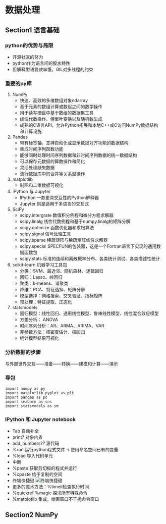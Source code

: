 # 数据处理
## Section1 语言基础
### python的优势与局限
- 开源社区的努力
- python作为语言间的胶水特性
- 但解释型语言效率慢，GIL对多线程的约束
### 重要的py库
1. NumPy 
    - 快速、高效的多维数组对象ndarray
    - 基于元素的数组计算或数组之间的数学操作
    - 用于读写硬盘中基于数组的数据集工具
    - 线性代数操作、傅里叶变换以及随机数生成
    - 成熟的C语言API，允许Python拓展和本地C++或C访问NumPy数据结构和计算设施
2. Pandas
    - 带有标签轴，支持自动化或显示数据对齐功能的数据结构
    - 集成时间序列函数功能
    - 能够同时处理时间序列数据和非时间序列数据的统一数据结构
    - 可以保存元数据的算数操作和简化
    - 灵活处理缺失数据
    - 流行数据库中的合并等关系型操作
3. matplotlib
    - 制图和二维数据可视化
4. IPython 与 Jupyter
    - IPython 一款更具交互性的Python解释器
    - Jupyter 则是适用于多语言的交互式
5. SciPy
    - scipy.intergrate 数值积分例程和微分方程求解器
    - scipy.linalg 线性代数例程和基于numpy.linalg的矩阵分解
    - scipy.optimize 函数优化器和求根算法
    - scipy.signal 信号处理工具
    - scipy.sparse 稀疏矩阵与稀疏矩阵线性求解器
    - scipy.special SPECFUN的包装器，这是一个Fortran语言下实现的通用数据函数包
    - scipy.stats 标准的连续和离散概率分布、各类统计测试、各类描述性统计
6. scikit-learn 机器学习工具包
    - 分类：SVM、最近邻、随机森林、逻辑回归
    - 回归：Lasso、岭回归
    - 聚类：k-means、谱聚类
    - 降维：PCA、特征选择、矩阵分解
    - 模型选择：网格搜索、交叉验证、指标矩阵
    - 预处理：特征提取、正态化
7. statsmodels
    - 回归模型：线性回归、通用线性模型、鲁棒线性模型、线性混合效应模型
    - 方差分析： ANOVA
    - 时间序列分析：AR、ARMA、ARIMA、VAR
    - 非参数方法：核密度估计、核回归
    - 统计模型结果可视化
### 分析数据的步骤

与外部世界交互——准备——转换——建模和计算——演示

### 导包
```
import numpy as py
import matplotlib.pyplot as plt
import pandas as pd
import seaborn as sns
import statsmodels as sm
```
### IPython 和 Jupyter notebook
- Tab   自动补全
- print?    对象内省
- add_numbers??     源代码
- %run 运行python程式文件 -i  使用命名空间已有的变量
- %load 导入代码单元
- 中断
- %paste 获取剪切板的程式并运行
- %cpaste 给予复制的空间
- 终端快捷键
![终端快捷键](./link_chick.png)
- 更多的魔术方法：%timeit检查执行时间
- %quickref  %magic 探求所有特殊命令
- %matplotlib 集成，绘画窗口不干扰命令窗口

## Section2 NumPy

